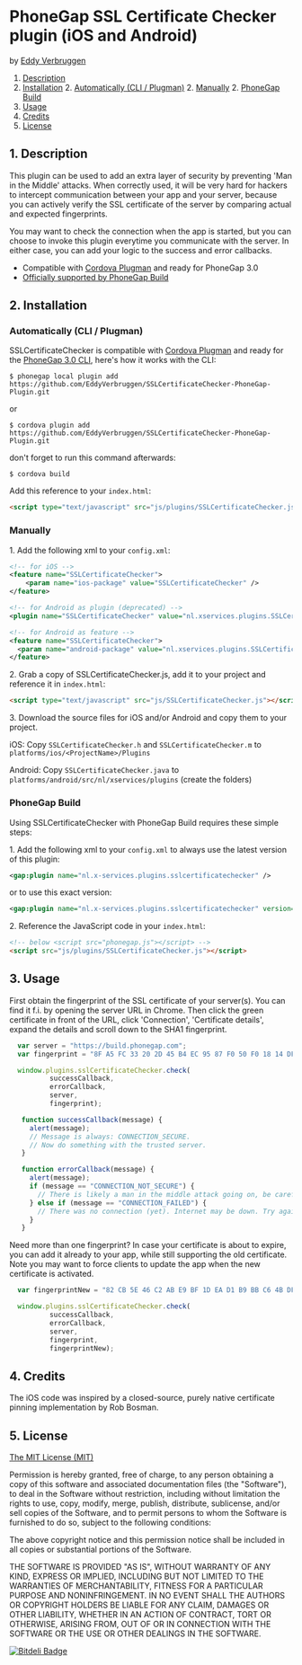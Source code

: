 # PhoneGap SSL Certificate Checker plugin (iOS and Android)

by [Eddy Verbruggen](http://www.x-services.nl)

1. [Description](https://github.com/EddyVerbruggen/SSLCertificateChecker-PhoneGap-Plugin#1-description)
2. [Installation](https://github.com/EddyVerbruggen/SSLCertificateChecker-PhoneGap-Plugin#2-installation)
	2. [Automatically (CLI / Plugman)](https://github.com/EddyVerbruggen/SSLCertificateChecker-PhoneGap-Plugin#automatically-cli--plugman)
	2. [Manually](https://github.com/EddyVerbruggen/SSLCertificateChecker-PhoneGap-Plugin#manually)
	2. [PhoneGap Build](https://github.com/EddyVerbruggen/SSLCertificateChecker-PhoneGap-Plugin#phonegap-build)
3. [Usage](https://github.com/EddyVerbruggen/SSLCertificateChecker-PhoneGap-Plugin#3-usage)
4. [Credits](https://github.com/EddyVerbruggen/SSLCertificateChecker-PhoneGap-Plugin#4-credits)
5. [License](https://github.com/EddyVerbruggen/SSLCertificateChecker-PhoneGap-Plugin#5-license)

## 1. Description

This plugin can be used to add an extra layer of security by preventing 'Man in the Middle' attacks.
When correctly used, it will be very hard for hackers to intercept communication between your app and your server,
because you can actively verify the SSL certificate of the server by comparing actual and expected fingerprints.

You may want to check the connection when the app is started, but you can choose to invoke this plugin
everytime you communicate with the server. In either case, you can add your logic to the success and error callbacks.

* Compatible with [Cordova Plugman](https://github.com/apache/cordova-plugman) and ready for PhoneGap 3.0
* [Officially supported by PhoneGap Build](https://build.phonegap.com/plugins/123)

## 2. Installation

### Automatically (CLI / Plugman)
SSLCertificateChecker is compatible with [Cordova Plugman](https://github.com/apache/cordova-plugman) and ready for the [PhoneGap 3.0 CLI](http://docs.phonegap.com/en/3.0.0/guide_cli_index.md.html#The%20Command-line%20Interface_add_features), here's how it works with the CLI:

```
$ phonegap local plugin add https://github.com/EddyVerbruggen/SSLCertificateChecker-PhoneGap-Plugin.git
```
or
```
$ cordova plugin add https://github.com/EddyVerbruggen/SSLCertificateChecker-PhoneGap-Plugin.git
```
don't forget to run this command afterwards:
```
$ cordova build
```

Add this reference to your `index.html`:
```html
<script type="text/javascript" src="js/plugins/SSLCertificateChecker.js"></script>
```

### Manually

1\. Add the following xml to your `config.xml`:
```xml
<!-- for iOS -->
<feature name="SSLCertificateChecker">
	<param name="ios-package" value="SSLCertificateChecker" />
</feature>
```

```xml
<!-- for Android as plugin (deprecated) -->
<plugin name="SSLCertificateChecker" value="nl.xservices.plugins.SSLCertificateChecker"/>
```

```xml
<!-- for Android as feature -->
<feature name="SSLCertificateChecker">
  <param name="android-package" value="nl.xservices.plugins.SSLCertificateChecker" />
</feature>
```

2\. Grab a copy of SSLCertificateChecker.js, add it to your project and reference it in `index.html`:
```html
<script type="text/javascript" src="js/SSLCertificateChecker.js"></script>
```

3\. Download the source files for iOS and/or Android and copy them to your project.

iOS: Copy `SSLCertificateChecker.h` and `SSLCertificateChecker.m` to `platforms/ios/<ProjectName>/Plugins`

Android: Copy `SSLCertificateChecker.java` to `platforms/android/src/nl/xservices/plugins` (create the folders)

### PhoneGap Build

Using SSLCertificateChecker with PhoneGap Build requires these simple steps:

1\. Add the following xml to your `config.xml` to always use the latest version of this plugin:
```xml
<gap:plugin name="nl.x-services.plugins.sslcertificatechecker" />
```
or to use this exact version:
```xml
<gap:plugin name="nl.x-services.plugins.sslcertificatechecker" version="1.0.1" />
```

2\. Reference the JavaScript code in your `index.html`:
```html
<!-- below <script src="phonegap.js"></script> -->
<script src="js/plugins/SSLCertificateChecker.js"></script>
```

## 3. Usage

First obtain the fingerprint of the SSL certificate of your server(s).
You can find it f.i. by opening the server URL in Chrome. Then click the green certificate in front of the URL, click 'Connection',
'Certificate details', expand the details and scroll down to the SHA1 fingerprint.

```javascript
  var server = "https://build.phonegap.com";
  var fingerprint = "8F A5 FC 33 20 2D 45 B4 EC 95 87 F0 50 F0 18 14 DF 98 50 64"; // valid until sep 2014

  window.plugins.sslCertificateChecker.check(
          successCallback,
          errorCallback,
          server,
          fingerprint);

   function successCallback(message) {
     alert(message);
     // Message is always: CONNECTION_SECURE.
     // Now do something with the trusted server.
   }

   function errorCallback(message) {
     alert(message);
     if (message == "CONNECTION_NOT_SECURE") {
       // There is likely a man in the middle attack going on, be careful!
     } else if (message == "CONNECTION_FAILED") {
       // There was no connection (yet). Internet may be down. Try again (a few times) after a little timeout.
     }
   }
```

Need more than one fingerprint? In case your certificate is about to expire, you can add it already to your app, while still supporting the old certificate.
Note you may want to force clients to update the app when the new certificate is activated.
```javascript
  var fingerprintNew = "82 CB 5E 46 C2 AB E9 BF 1D EA D1 B9 BB C6 4B DF 25 2A 34 3F";

  window.plugins.sslCertificateChecker.check(
          successCallback,
          errorCallback,
          server,
          fingerprint,
          fingerprintNew);
```


## 4. Credits
The iOS code was inspired by a closed-source, purely native certificate pinning implementation by Rob Bosman.


## 5. License

[The MIT License (MIT)](http://www.opensource.org/licenses/mit-license.html)

Permission is hereby granted, free of charge, to any person obtaining a copy
of this software and associated documentation files (the "Software"), to deal
in the Software without restriction, including without limitation the rights
to use, copy, modify, merge, publish, distribute, sublicense, and/or sell
copies of the Software, and to permit persons to whom the Software is
furnished to do so, subject to the following conditions:

The above copyright notice and this permission notice shall be included in
all copies or substantial portions of the Software.

THE SOFTWARE IS PROVIDED "AS IS", WITHOUT WARRANTY OF ANY KIND, EXPRESS OR
IMPLIED, INCLUDING BUT NOT LIMITED TO THE WARRANTIES OF MERCHANTABILITY,
FITNESS FOR A PARTICULAR PURPOSE AND NONINFRINGEMENT. IN NO EVENT SHALL THE
AUTHORS OR COPYRIGHT HOLDERS BE LIABLE FOR ANY CLAIM, DAMAGES OR OTHER
LIABILITY, WHETHER IN AN ACTION OF CONTRACT, TORT OR OTHERWISE, ARISING FROM,
OUT OF OR IN CONNECTION WITH THE SOFTWARE OR THE USE OR OTHER DEALINGS IN
THE SOFTWARE.


[![Bitdeli Badge](https://d2weczhvl823v0.cloudfront.net/EddyVerbruggen/sslcertificatechecker-phonegap-plugin/trend.png)](https://bitdeli.com/free "Bitdeli Badge")

